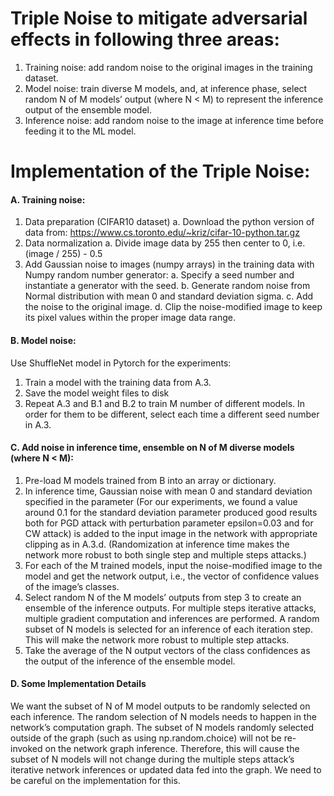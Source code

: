# Triple Noise to mitigate adversarial effects in following three areas:
1.	Training noise: add random noise to the original images in the training dataset.
2.	Model noise: train diverse M models, and, at inference phase, select random N of M models’ output (where N < M) to represent the inference output of the ensemble model. 
3.	Inference noise: add random noise to the image at inference time before feeding it to the ML model. 

# Implementation of the Triple Noise:
#### A. Training noise: 
1.	Data preparation (CIFAR10 dataset)
a.	Download the python version of data from: https://www.cs.toronto.edu/~kriz/cifar-10-python.tar.gz   
2.	Data normalization 
a.	Divide image data by 255 then center to 0, i.e. (image / 255) - 0.5
3.	Add Gaussian noise to images (numpy arrays) in the training data with Numpy random number generator:
a.	Specify a seed number and instantiate a generator with the seed.
b.	Generate random noise from Normal distribution with mean 0 and standard deviation sigma. 
c.	Add the noise to the original image.
d.	Clip the noise-modified image to keep its pixel values within the proper image data range.

#### B. Model noise:
Use ShuffleNet model in Pytorch for the experiments:
1.	Train a model with the training data from A.3. 
2.	Save the model weight files to disk
3.	Repeat A.3 and B.1 and B.2 to train M number of different models. In order for them to be different, select each time a different seed number in A.3.

#### C. Add noise in inference time, ensemble on N of M diverse models (where N < M):
1.	Pre-load M models trained from B into an array or dictionary. 
2.	In inference time, Gaussian noise with mean 0 and standard deviation specified in the parameter (For our experiments, we found a value around 0.1 for the standard deviation parameter produced good results both for PGD attack with perturbation parameter epsilon=0.03 and for CW attack) is added to the input image in the network with appropriate clipping as in A.3.d. (Randomization at inference time makes the network more robust to both single step and multiple steps attacks.)
3.	For each of the M trained models, input the noise-modified image to the model and get the network output, i.e., the vector of confidence values of the image’s classes.
4.	Select random N of the M models’ outputs from step 3 to create an ensemble of the inference outputs. For multiple steps iterative attacks, multiple gradient computation and inferences are performed.   A random subset of N models is selected for an inference of each iteration step. This will make the network more robust to multiple step attacks. 
5.	Take the average of the N output vectors of the class confidences as the output of the inference of the ensemble model.


#### D. Some Implementation Details
We want the subset of N of M model outputs to be randomly selected on each inference. The random selection of N models needs to happen in the network’s computation graph. The subset of N models randomly selected outside of the graph (such as using np.random.choice) will not be re-invoked on the network graph inference. Therefore, this will cause the subset of N models will not change during the multiple steps attack’s iterative network inferences or updated data fed into the graph.  We need to be careful on the implementation for this.

